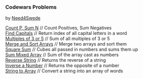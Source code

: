 ### Codewars Problems
by <a href="https://github.com/need4swede" target="_blank">Need4Swede</a>

<a href="https://www.mafshari.work/codewars/js/count-p-sum-n.html">Count P, Sum N</a> // Count Positives, Sum Negatives<br>
<a href="https://www.mafshari.work/codewars/js/find-capitals.html">Find Capitals</a> // Return index of all capital letters in a word<br>
<a href="https://www.mafshari.work/codewars/js/multiples-of-3-or-5.html">Multiples of 3 or 5</a> // Sum of all multiples of 3 or 5<br>
<a href="https://www.mafshari.work/codewars/js/merge-and-sort-arrays.html">Merge and Sort Arrays</a> // Merge two arrays and sort them<br>
<a href="https://www.mafshari.work/codewars/js/square-sum.html">Square Sum</a> // Cubes all passed in numbers and sums them up<br>
<a href="https://www.mafshari.work/codewars/js/sum-mixed-array.html">Sum Mixed Array</a> // Sum of the array cast as numbers<br>
<a href="https://www.mafshari.work/codewars/js/reverse-string.html">Reverse String</a> // Returns the reverse of a string<br>
<a href="https://www.mafshari.work/codewars/js/inverse-number.html">Inverse a Number</a> // Returns the opposite of a number<br>
<a href="https://www.mafshari.work/codewars/js/string-to-array.html">String to Array</a> // Convert a string into an array of words<br>

